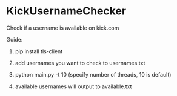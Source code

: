# KickUsernameChecker
Check if a username is available on kick.com

Guide:

1. pip install tls-client

2. add usernames you want to check to usernames.txt
   
3. python main.py -t 10 (specify number of threads, 10 is default)

4. available usernames will output to available.txt
